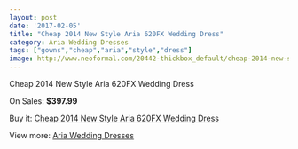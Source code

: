 ```yaml
---
layout: post
date: '2017-02-05'
title: "Cheap 2014 New Style Aria 620FX Wedding Dress"
category: Aria Wedding Dresses
tags: ["gowns","cheap","aria","style","dress"]
image: http://www.neoformal.com/20442-thickbox_default/cheap-2014-new-style-aria-620fx-wedding-dress.jpg
---
```

Cheap 2014 New Style Aria 620FX Wedding Dress

On Sales: **$397.99**
<a href="https://www.neoformal.com/en/aria-wedding-dresses-2014/6523-cheap-2014-new-style-aria-620fx-wedding-dress.html"><amp-img layout="responsive" width="600" height="600" src="//www.neoformal.com/20442-thickbox_default/cheap-2014-new-style-aria-620fx-wedding-dress.jpg" alt="Cheap 2014 New Style Aria 620FX Wedding Dress 0" /></a>
<a href="https://www.neoformal.com/en/aria-wedding-dresses-2014/6523-cheap-2014-new-style-aria-620fx-wedding-dress.html"><amp-img layout="responsive" width="600" height="600" src="//www.neoformal.com/20443-thickbox_default/cheap-2014-new-style-aria-620fx-wedding-dress.jpg" alt="Cheap 2014 New Style Aria 620FX Wedding Dress 1" /></a>

Buy it: [Cheap 2014 New Style Aria 620FX Wedding Dress](https://www.neoformal.com/en/aria-wedding-dresses-2014/6523-cheap-2014-new-style-aria-620fx-wedding-dress.html "Cheap 2014 New Style Aria 620FX Wedding Dress")

View more: [Aria Wedding Dresses](https://www.neoformal.com/en/88-aria-wedding-dresses-2014 "Aria Wedding Dresses")